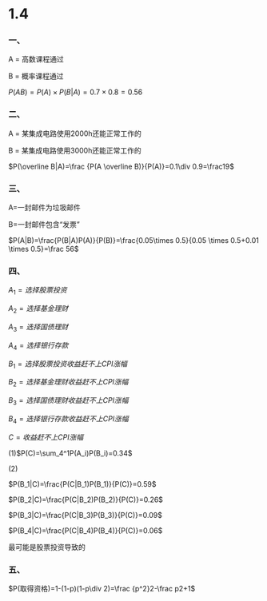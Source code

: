# 1.4
### 一、

A = 高数课程通过

B = 概率课程通过

$P(AB)=P(A)\times P(B|A)=0.7\times 0.8=0.56$	

### 二、

A = 某集成电路使用2000h还能正常工作的

B = 某集成电路使用3000h还能正常工作的

$P(\overline B|A)=\frac {P(A \overline B)}{P(A)}=0.1\div 0.9=\frac19$

### 三、

A=一封邮件为垃圾邮件

B=一封邮件包含“发票”

$P(A|B)=\frac{P(B|A)P(A)}{P(B)}=\frac{0.05\times 0.5}{0.05 \times 0.5+0.01 \times 0.5}=\frac 56$ 

### 四、

$A_1=选择股票投资$

$A_2=选择基金理财$

$A_3=选择国债理财$

$A_4=选择银行存款$

$B_1=选择股票投资收益赶不上CPI涨幅$

$B_2=选择基金理财收益赶不上CPI涨幅$

$B_3=选择国债理财收益赶不上CPI涨幅$

$B_4=选择银行存款收益赶不上CPI涨幅$

$C=收益赶不上CPI涨幅$

(1)$P(C)=\sum_4^1P(A_i)P(B_i)=0.34$

(2)

$P(B_1|C)=\frac{P(C|B_1)P(B_1)}{P(C)}=0.59$

$P(B_2|C)=\frac{P(C|B_2)P(B_2)}{P(C)}=0.26$

$P(B_3|C)=\frac{P(C|B_3)P(B_3)}{P(C)}=0.09$

$P(B_4|C)=\frac{P(C|B_4)P(B_4)}{P(C)}=0.06$

最可能是股票投资导致的

### 五、

$P(取得资格)=1-(1-p)(1-p\div 2)=\frac {p^2}2-\frac p2+1$
